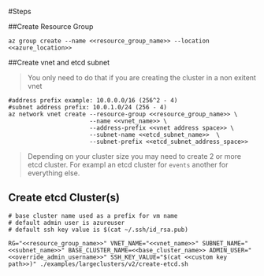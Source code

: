 

#Steps 

##Create Resource Group

```
az group create --name <<resource_group_name>> --location <<azure_location>>
```


##Create vnet and etcd subnet

> You only need to do that if you are creating the cluster in a non exitent vnet
```
#address prefix example: 10.0.0.0/16 (256^2 - 4)
#subnet address prefix: 10.0.1.0/24 (256 - 4)
az network vnet create --resource-group <<resource_group_name>> \
                       --name <<vnet_name>> \
                       --address-prefix <<vnet address space>> \
                       --subnet-name <<etcd_subnet_name>>  \
                       --subnet-prefix <<etcd_subnet_address_space>>
```


> Depending on your cluster size you may need to create 2 or more etcd cluster. For exampl an etcd cluster for `events` another for everything else.

## Create etcd Cluster(s)

```
# base cluster name used as a prefix for vm name
# default admin user is azureuser
# default ssh key value is $(cat ~/.ssh/id_rsa.pub)

RG="<<resource_group_name>>" VNET_NAME="<<vnet_name>>" SUBNET_NAME="<<subnet_name>>" BASE_CLUSTER_NAME=<<base_cluster_name>> ADMIN_USER="<<override_admin_username>>" SSH_KEY_VALUE="$(cat <<custom key path>>)" ./examples/largeclusters/v2/create-etcd.sh
```  
